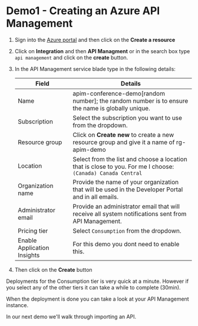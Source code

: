 # Demo1 - Creating an Azure API Management

1. Sign into the [Azure portal](https://portal.azure.com/learn.docs.microsoft.com) and then click on the **Create a resource**

1. Click on **Integration** and then **API Managment** or in the search box type `api management` and click on the **create** button.

1. In the API Management service blade type in the following details:

    | Field | Details |
    | ----- | ------- |
    Name | apim-conference-demo[random number]; the random number is to ensure the name is globally unique.
    Subscription | Select the subscription you want to use from the dropdown.
    Resource group | Click on **Create new** to create a new resource group and give it a name of rg-apim-demo
    Location | Select from the list and choose a location that is close to you. For me I choose: `(Canada) Canada Central`
    Organization name | Provide the name of your organization that will be used in the Developer Portal and in all emails.
    Administrator email | Provide an administrator email that will receive all system notifications sent from API Management.
    Pricing tier | Select `Consumption` from the dropdown.
    Enable Application Insights | For this demo you dont need to enable this.

1. Then click on the **Create** button

Deployments for the Consumption tier is very quick at a minute. However if you select any of the other tiers it can take a while to complete (30min).

When the deployment is done you can take a look at your API Management instance.

In our next demo we'll walk through importing an API.